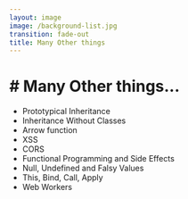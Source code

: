 ```yaml
---
layout: image
image: /background-list.jpg
transition: fade-out
title: Many Other things
---
```


<div class="flex flex-justify-center h-full flex-col">
  <div class="background">

  <h1 class="text-left m-b-0 font-bold">
    # Many Other things...
  </h1>

  <ul>
    <li> Prototypical Inheritance </li>
    <li> Inheritance Without Classes </li>
    <li> Arrow function </li>
    <li> XSS </li>
    <li> CORS </li>
    <li> Functional Programming and Side Effects </li>
    <li> Null, Undefined and Falsy Values </li>
    <li> This, Bind, Call, Apply  </li>
    <li> Web Workers </li>
  </ul>

  </div>
</div>

<style>
  a {
    font-weight: 600;
  }
</style>
